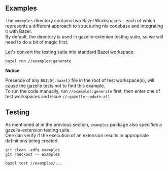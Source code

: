 ## Examples

The `examples` directory contains two Bazel Workspaces - each of which represents a different approach to structuring nix codebase and integrating it with Bazel.   
By default, the directory is used in gazelle-extenion testing suite, so we will need to do a bit of magic first.

Let's convert the testing suite into standard Bazel workspace:

```
bazel run //examples:generate
```

**Notice**

Presence of any `BUILD{.bazel}` file in the root of test workspace(s), will cause the gazelle tests not to find this example.  
To run the code manually, run `//examples:generate` first, then enter one of test workspaces and issue `//:gazelle-update-all`

## Testing
As mentioned at in the previous section, `examples` package also specifies a gazelle-extension testing suite.  
One can verify if the execution of an extension results in appropriate definitions being created.

```
git clean -xdfq examples
git checkout -- examples

bazel test //examples/...
```

